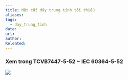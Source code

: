 ```yaml
---
title: Mặt cắt dây trung tính tối thiểu
aliases: 
tags:
  - day_trung_tinh
date: 
url: 
author: 
Releated:
---
```

### Xem trong TCVB7447-5-52 ~ IEC 60364-5-52
![](https://i.imgur.com/3pqIxmv.png)

